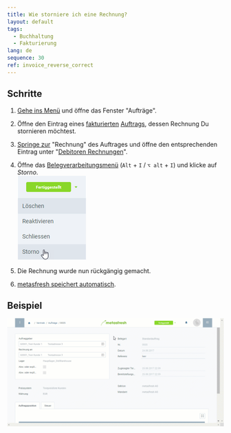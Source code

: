 ```yaml
---
title: Wie storniere ich eine Rechnung?
layout: default
tags:
  - Buchhaltung
  - Fakturierung
lang: de
sequence: 30
ref: invoice_reverse_correct
---
```


## Schritte
1. [Gehe ins Menü](Menu) und öffne das Fenster "Aufträge".
1. Öffne den Eintrag eines [fakturierten](Zu_Auftrag_Rechnung_erstellen) [Auftrags](Auftrag_erfassen), dessen Rechnung Du stornieren möchtest.
1. [Springe zur](SpringezuBelegen) "Rechnung" des Auftrages und öffne den entsprechenden Eintrag unter "[Debitoren Rechnungen](Menu)".
1. Öffne das [Belegverarbeitungsmenü](AktionStarten) (`Alt` + `I` / `⌥ alt` + `I`) und klicke auf *Storno*.<br>
![](assets/Belegstatus_Storno.png)

1. Die Rechnung wurde nun rückgängig gemacht.
1. [metasfresh speichert automatisch](Speicheranzeige).

## Beispiel
![](assets/Rechnung_stornieren.gif)
